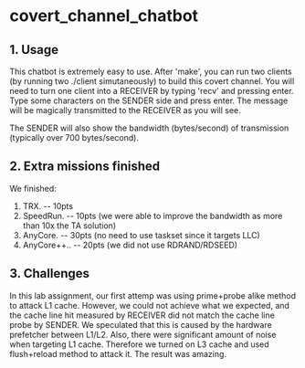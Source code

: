# covert_channel_chatbot

## 1. Usage

This chatbot is extremely easy to use. After 'make', you can run two clients (by running two ./client simutaneously) 
to build this covert channel. You will need to turn one client into a RECEIVER by typing 'recv' and pressing enter. Type some 
characters on the SENDER side and press enter. The message will be magically transmitted to the RECEIVER as you will see. 

The SENDER will also show the bandwidth (bytes/second) of transmission (typically over 700 bytes/second).

## 2. Extra missions finished

We finished:
1) TRX. -- 10pts
2) SpeedRun. -- 10pts (we were able to improve the bandwidth as more than 10x the TA solution)
3) AnyCore. -- 30pts (no need to use taskset since it targets LLC)
4) AnyCore++.. -- 20pts (we did not use RDRAND/RDSEED)

## 3. Challenges

In this lab assignment, our first attemp was using prime+probe alike method to attack L1 cache. However, we could not 
achieve what we expected, and the cache line hit measured by RECEIVER did not match the cache line probe by SENDER. 
We speculated that this is caused by the hardware prefetcher between L1/L2. Also, there were significant amount of noise 
when targeting L1 cache. Therefore we turned on L3 cache and used flush+reload method to attack it. The result was amazing.

